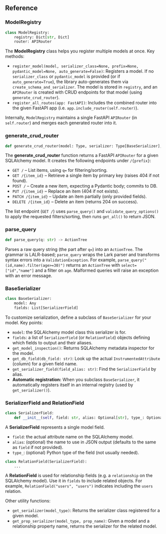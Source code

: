 
## Reference

### ModelRegistry

```python
class ModelRegistry:
    registry: Dict[str, Dict]
    router: APIRouter
```

The **ModelRegistry** class helps you register multiple models at once. Key methods:

* `register_model(model, serializer_class=None, prefix=None, pydantic_model=None, auto_generate=False)`: Registers a model. If no `serializer_class` or `pydantic_model` is provided (or if `auto_generate=True`), the library auto-generates them via `create_schema_and_serializer`. The model is stored in `registry`, and an `APIRouter` is created with CRUD endpoints for that model (using `generate_crud_router`).
* `register_all_routes(app: FastAPI)`: Includes the combined router into the given FastAPI app (i.e. `app.include_router(self.router)`).

Internally, `ModelRegistry` maintains a single FastAPI `APIRouter` (in `self.router`) and merges each generated router into it.

### generate\_crud\_router

```python
def generate_crud_router(model: Type, serializer: Type[BaseSerializer], prefix: str, pydantic_model: Type[BaseModel]) -> APIRouter
```

The **generate\_crud\_router** function returns a FastAPI `APIRouter` for a given SQLAlchemy model. It creates the following endpoints under `/{prefix}`:

* `GET /` – List items, using `q=` for filtering/sorting.
* `GET /{item_id}` – Retrieve a single item by primary key (raises 404 if not found).
* `POST /` – Create a new item, expecting a Pydantic body; commits to DB.
* `PUT /{item_id}` – Replace an item (404 if not exists).
* `PATCH /{item_id}` – Update an item partially (only provided fields).
* `DELETE /{item_id}` – Delete an item (returns 204 on success).

The list endpoint (`GET /`) uses `parse_query()` and `validate_query_options()` to apply the requested filters/sorting, then runs `get_all()` to return JSON.

### parse\_query

```python
def parse_query(q: str) -> ActionTree
```

Parses a raw query string (the part after `q=`) into an `ActionTree`. The grammar is LALR-based; `parse_query` wraps the Lark parser and transforms syntax errors into a `ValidationException`. For example, `parse_query("(id,name).filter(age>=30)")` returns an `ActionTree` with `select=["id","name"]` and a filter on `age`. Malformed queries will raise an exception with an error message.

### BaseSerializer

```python
class BaseSerializer:
    model: Any
    fields: List[SerializerField]
```

To customize serialization, define a subclass of `BaseSerializer` for your model. Key points:

* `model`: the SQLAlchemy model class this serializer is for.
* `fields`: a list of `SerializerField` (or `RelationField`) objects defining which fields to output and their aliases.
* `get_model_inspection()`: Returns SQLAlchemy metadata inspector for the model.
* `get_db_field(db_field: str)`: Look up the actual `InstrumentedAttribute` (column) for a given field name.
* `get_serializer_field(field_alias: str)`: Find the `SerializerField` by alias.
* **Automatic registration:** When you subclass `BaseSerializer`, it automatically registers itself in an internal registry (used by `get_serializer()`).

### SerializerField and RelationField

```python
class SerializerField:
    def __init__(self, field: str, alias: Optional[str], type_: Optional[type] = None)
```

A **SerializerField** represents a single model field.

* `field`: the actual attribute name on the SQLAlchemy model.
* `alias`: (optional) the name to use in JSON output (defaults to the same as `field` if not provided).
* `type_`: (optional) Python type of the field (not usually needed).

```python
class RelationField(SerializerField):
    ...
```

A **RelationField** is used for relationship fields (e.g. a `relationship` on the SQLAlchemy model). Use it in `fields` to include related objects. For example, `RelationField("users", "users")` indicates including the `users` relation.

Other utility functions:

* `get_serializer(model_type)`: Returns the serializer class registered for a given model.
* `get_prop_serializer(model_type, prop_name)`: Given a model and a relationship property name, returns the serializer for the related model.
